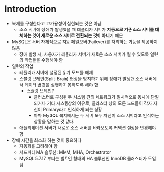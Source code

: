 # Introduction
- 복제를 구성한다고 고가용성이 실현되는 것은 아님 
  - 소스 서버에 장애가 발생했을 때 레플리카 서버가 **자동으로 기존 소스 서버를 대체하는 것이 새로운 소스 서버로 전환되는 것이 아니**기 때문 
- MySQL은 서버 자체적으로 자동 페일오버(Failover)를 처리하는 기능을 제공하지 않음
  - 장애 발생 시, 사용자가 레플리카 서버가 새로운 소스 서버가 될 수 있도록 일련의 작업들을 수행해야 함 
- 일련의 작업
  - 레플리카 서버에 설정된 읽기 모드를 해제 
  - 스블릿 브레인(Split-Brain) 현상을 방지하기 위해 장애가 발생한 소스 서버에서 데이터 변경을 실행하지 못하도록 해야 함 
    - 스플릿 브레인?
      - 클러스터로 구성된 두 시스템 간의 네트워크가 일시적으로 동시에 단절되거나 기타 시스템상의 이유로, 클러스터 상의 모든 노드들이 각자 자신이 Primary라고 인식하게 되는 상황 
      - 아마 MySQL 복제에서는 두 서버 모두 자신이 소스 서버라고 인식하는 상황을 말하는 것 같다. 
  - 애플리케이션 서버가 새로운 소스 서버를 바라보도록 커넥션 설정을 변경해야 함 
- 장애 시간을 최소화 하는 것이 중요하다 
  - 자동화를 고려해야 함 
  - 서드파티 MA 솔루션: MMM, MHA, Orchestrator 
  - MySQL 5.7.17 부터는 빌트인 형태의 HA 솔루션인 InnoDB 클러스터가 도입됨 